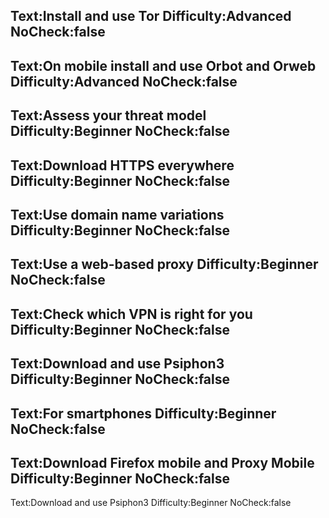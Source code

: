 Text:Install and use Tor
Difficulty:Advanced
NoCheck:false
---
Text:On mobile install and use Orbot and Orweb
Difficulty:Advanced
NoCheck:false
---
Text:Assess your threat model
Difficulty:Beginner
NoCheck:false
---
Text:Download HTTPS everywhere
Difficulty:Beginner
NoCheck:false
---
Text:Use domain name variations
Difficulty:Beginner
NoCheck:false
---
Text:Use a web-based proxy
Difficulty:Beginner
NoCheck:false
---
Text:Check which VPN is right for you
Difficulty:Beginner
NoCheck:false
---
Text:Download and use Psiphon3
Difficulty:Beginner
NoCheck:false
---
Text:For smartphones
Difficulty:Beginner
NoCheck:false
---
Text:Download Firefox mobile and Proxy Mobile
Difficulty:Beginner
NoCheck:false
---
Text:Download and use Psiphon3
Difficulty:Beginner
NoCheck:false
